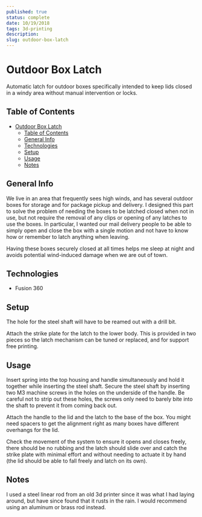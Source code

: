 ```yaml
---
published: true
status: complete
date: 10/19/2018
tags: 3d-printing
description:
slug: outdoor-box-latch
---
```

# Outdoor Box Latch
Automatic latch for outdoor boxes specifically intended to keep lids closed in a windy area without manual intervention or locks.

## Table of Contents
- [Outdoor Box Latch](#outdoor-box-latch)
  - [Table of Contents](#table-of-contents)
  - [General Info](#general-info)
  - [Technologies](#technologies)
  - [Setup](#setup)
  - [Usage](#usage)
  - [Notes](#notes)

## General Info
We live in an area that frequently sees high winds, and has several outdoor boxes for storage and for package pickup and delivery. I designed this part to solve the problem of needing the boxes to be latched closed when not in use, but not require the removal of any clips or opening of any latches to use the boxes. In particular, I wanted our mail delivery people to be able to simply open and close the box with a single motion and not have to know how or remember to latch anything when leaving. 

Having these boxes securely closed at all times helps me sleep at night and avoids potential wind-induced damage when we are out of town.

## Technologies
- Fusion 360

## Setup
The hole for the steel shaft will have to be reamed out with a drill bit.

Attach the strike plate for the latch to the lower body. This is provided in two pieces so the latch mechanism can be tuned or replaced, and for support free printing.

## Usage
Insert spring into the top housing and handle simultaneously and hold it together while inserting the steel shaft. Secure the steel shaft by inserting two M3 machine screws in the holes on the underside of the handle. Be careful not to strip out these holes, the screws only need to barely bite into the shaft to prevent it from coming back out.

Attach the handle to the lid and the latch to the base of the box. You might need spacers to get the alignment right as many boxes have different overhangs for the lid.

Check the movement of the system to ensure it opens and closes freely, there should be no rubbing and the latch should slide over and catch the strike plate with minimal effort and without needing to actuate it by hand (the lid should be able to fall freely and latch on its own).

## Notes
I used a steel linear rod from an old 3d printer since it was what I had laying around, but have since found that it rusts in the rain. I would recommend using an aluminum or brass rod instead.